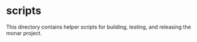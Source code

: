 # scripts

This directory contains helper scripts for building, testing, and releasing the monar project.